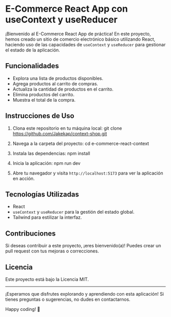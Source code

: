 # E-Commerce React App con useContext y useReducer

¡Bienvenido al E-Commerce React App de práctica! En este proyecto, hemos creado un sitio de comercio electrónico básico utilizando React, haciendo uso de las capacidades de `useContext` y `useReducer` para gestionar el estado de la aplicación.

## Funcionalidades

- Explora una lista de productos disponibles.
- Agrega productos al carrito de compras.
- Actualiza la cantidad de productos en el carrito.
- Elimina productos del carrito.
- Muestra el total de la compra.

## Instrucciones de Uso

1. Clona este repositorio en tu máquina local:
   git clone https://github.com/Jakekap/context-shop.git

2. Navega a la carpeta del proyecto:
   cd e-commerce-react-context

3. Instala las dependencias:
   npm install

4. Inicia la aplicación:
   npm run dev

5. Abre tu navegador y visita `http://localhost:5173` para ver la aplicación en acción.

## Tecnologías Utilizadas

- React
- `useContext` y `useReducer` para la gestión del estado global.
- Tailwind para estilizar la interfaz.

## Contribuciones

Si deseas contribuir a este proyecto, ¡eres bienvenido(a)! Puedes crear un pull request con tus mejoras o correcciones.

## Licencia

Este proyecto está bajo la Licencia MIT.

---

¡Esperamos que disfrutes explorando y aprendiendo con esta aplicación! Si tienes preguntas o sugerencias, no dudes en contactarnos.

Happy coding! 🚀
